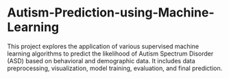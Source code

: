 # Autism-Prediction-using-Machine-Learning
This project explores the application of various supervised machine learning algorithms to predict the likelihood of Autism Spectrum Disorder (ASD) based on behavioral and demographic data. It includes data preprocessing, visualization, model training, evaluation, and final prediction.
